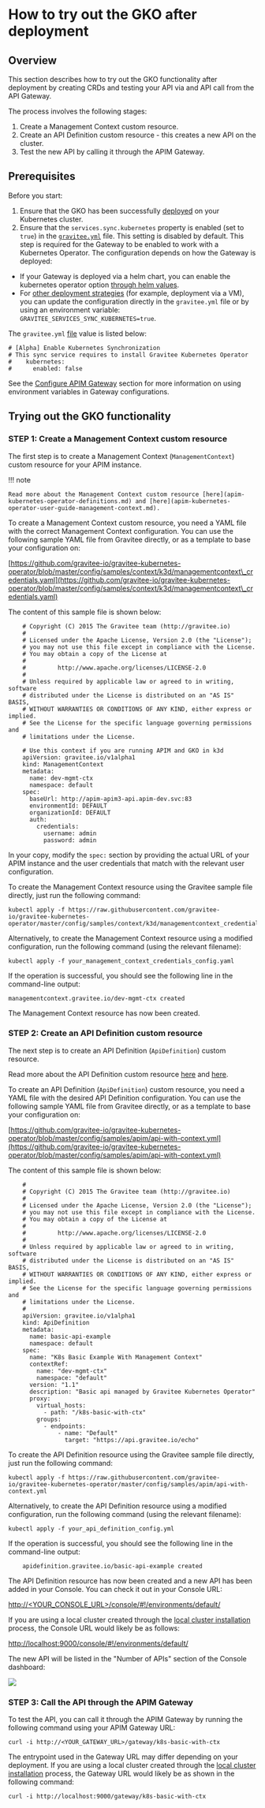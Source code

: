# How to try out the GKO after deployment

## Overview

This section describes how to try out the GKO functionality after deployment by creating CRDs and testing your API via and API call from the API Gateway.

The process involves the following stages:

1. Create a Management Context custom resource.
2. Create an API Definition custom resource - this creates a new API on the cluster.
3. Test the new API by calling it through the APIM Gateway.

## Prerequisites

Before you start:

1. Ensure that the GKO has been successfully [deployed](apim-kubernetes-operator-installation-cluster.md) on your Kubernetes cluster.
2. Ensure that the `services.sync.kubernetes` property is enabled (set to `true`) in the [`gravitee.yml`](https://github.com/gravitee-io/gravitee-api-management/blob/master/gravitee-apim-gateway/gravitee-apim-gateway-standalone/gravitee-apim-gateway-standalone-distribution/src/main/resources/config/gravitee.yml#L264) file. This setting is disabled by default. This step is required for the Gateway to be enabled to work with a Kubernetes Operator. The configuration depends on how the Gateway is deployed:

* If your Gateway is deployed via a helm chart, you can enable the kubernetes operator option [through helm values](../installation-guide/installation-guide-kubernetes/#gravitee-gateway).
* For [other deployment strategies](../installation-guide/installation-guide/installation-guide.md) (for example, deployment via a VM), you can update the configuration directly in the `gravitee.yml` file or by using an environment variable: `GRAVITEE_SERVICES_SYNC_KUBERNETES=true`.

The `gravitee.yml` [file](https://github.com/gravitee-io/gravitee-api-management/blob/master/gravitee-apim-gateway/gravitee-apim-gateway-standalone/gravitee-apim-gateway-standalone-distribution/src/main/resources/config/gravitee.yml#L264) value is listed below:

```
# [Alpha] Enable Kubernetes Synchronization
# This sync service requires to install Gravitee Kubernetes Operator
#    kubernetes:
#      enabled: false
```

See the [Configure APIM Gateway](../getting-started/configuration/configuration/gateway/installation-guide-gateway-configuration.md) section for more information on using environment variables in Gateway configurations.

## Trying out the GKO functionality

### STEP 1: Create a Management Context custom resource

The first step is to create a Management Context (`ManagementContext`) custom resource for your APIM instance.

!!! note

```
Read more about the Management Context custom resource [here](apim-kubernetes-operator-definitions.md) and [here](apim-kubernetes-operator-user-guide-management-context.md).
```

To create a Management Context custom resource, you need a YAML file with the correct Management Context configuration. You can use the following sample YAML file from Gravitee directly, or as a template to base your configuration on:

[https://github.com/gravitee-io/gravitee-kubernetes-operator/blob/master/config/samples/context/k3d/managementcontext\_credentials.yaml](https://github.com/gravitee-io/gravitee-kubernetes-operator/blob/master/config/samples/context/k3d/managementcontext\_credentials.yaml)

The content of this sample file is shown below:

```
    # Copyright (C) 2015 The Gravitee team (http://gravitee.io)
    #
    # Licensed under the Apache License, Version 2.0 (the "License");
    # you may not use this file except in compliance with the License.
    # You may obtain a copy of the License at
    #
    #         http://www.apache.org/licenses/LICENSE-2.0
    #
    # Unless required by applicable law or agreed to in writing, software
    # distributed under the License is distributed on an "AS IS" BASIS,
    # WITHOUT WARRANTIES OR CONDITIONS OF ANY KIND, either express or implied.
    # See the License for the specific language governing permissions and
    # limitations under the License.

    # Use this context if you are running APIM and GKO in k3d
    apiVersion: gravitee.io/v1alpha1
    kind: ManagementContext
    metadata:
      name: dev-mgmt-ctx
      namespace: default
    spec:
      baseUrl: http://apim-apim3-api.apim-dev.svc:83
      environmentId: DEFAULT
      organizationId: DEFAULT
      auth:
        credentials:
          username: admin
          password: admin
```

In your copy, modify the `spec:` section by providing the actual URL of your APIM instance and the user credentials that match with the relevant user configuration.

To create the Management Context resource using the Gravitee sample file directly, just run the following command:

```
kubectl apply -f https://raw.githubusercontent.com/gravitee-io/gravitee-kubernetes-operator/master/config/samples/context/k3d/managementcontext_credentials.yaml
```

Alternatively, to create the Management Context resource using a modified configuration, run the following command (using the relevant filename):

```
kubectl apply -f your_management_context_credentials_config.yaml
```

If the operation is successful, you should see the following line in the command-line output:

```
managementcontext.gravitee.io/dev-mgmt-ctx created
```

The Management Context resource has now been created.

### STEP 2: Create an API Definition custom resource

The next step is to create an API Definition (`ApiDefinition`) custom resource.

Read more about the API Definition custom resource [here](apim-kubernetes-operator-definitions.md) and [here](apim-kubernetes-operator-user-guide-api-definition.md).

To create an API Definition (`ApiDefinition`) custom resource, you need a YAML file with the desired API Definition configuration. You can use the following sample YAML file from Gravitee directly, or as a template to base your configuration on:

[https://github.com/gravitee-io/gravitee-kubernetes-operator/blob/master/config/samples/apim/api-with-context.yml](https://github.com/gravitee-io/gravitee-kubernetes-operator/blob/master/config/samples/apim/api-with-context.yml)

The content of this sample file is shown below:

```
    #
    # Copyright (C) 2015 The Gravitee team (http://gravitee.io)
    #
    # Licensed under the Apache License, Version 2.0 (the "License");
    # you may not use this file except in compliance with the License.
    # You may obtain a copy of the License at
    #
    #         http://www.apache.org/licenses/LICENSE-2.0
    #
    # Unless required by applicable law or agreed to in writing, software
    # distributed under the License is distributed on an "AS IS" BASIS,
    # WITHOUT WARRANTIES OR CONDITIONS OF ANY KIND, either express or implied.
    # See the License for the specific language governing permissions and
    # limitations under the License.
    #
    apiVersion: gravitee.io/v1alpha1
    kind: ApiDefinition
    metadata:
      name: basic-api-example
      namespace: default
    spec:
      name: "K8s Basic Example With Management Context"
      contextRef:
        name: "dev-mgmt-ctx"
        namespace: "default"
      version: "1.1"
      description: "Basic api managed by Gravitee Kubernetes Operator"
      proxy:
        virtual_hosts:
          - path: "/k8s-basic-with-ctx"
        groups:
          - endpoints:
              - name: "Default"
                target: "https://api.gravitee.io/echo"
```

To create the API Definition resource using the Gravitee sample file directly, just run the following command:

```
kubectl apply -f https://raw.githubusercontent.com/gravitee-io/gravitee-kubernetes-operator/master/config/samples/apim/api-with-context.yml
```

Alternatively, to create the API Definition resource using a modified configuration, run the following command (using the relevant filename):

```
kubectl apply -f your_api_definition_config.yml
```

If the operation is successful, you should see the following line in the command-line output:

```
    apidefinition.gravitee.io/basic-api-example created
```

The API Definition resource has now been created and a new API has been added in your Console. You can check it out in your Console URL:

[http://\<YOUR\_CONSOLE\_URL>/console/#!/environments/default/](http:/%3CYOUR\_CONSOLE\_URL%3E/console/#!/environments/default/)

If you are using a local cluster created through the [local cluster installation](apim-kubernetes-operator-installation-local.md) process, the Console URL would likely be as follows:

[http://localhost:9000/console/#!/environments/default/](http://localhost:9000/console/#!/environments/default/)

The new API will be listed in the "Number of APIs" section of the Console dashboard:

![](../../../images/apim/3.x/kubernetes/gko-deployment-cluster-console.png)

### STEP 3: Call the API through the APIM Gateway

To test the API, you can call it through the APIM Gateway by running the following command using your APIM Gateway URL:

```
curl -i http://<YOUR_GATEWAY_URL>/gateway/k8s-basic-with-ctx
```

The entrypoint used in the Gateway URL may differ depending on your deployment. If you are using a local cluster created through the [local cluster installation](apim-kubernetes-operator-installation-local.md) process, the Gateway URL would likely be as shown in the following command:

```
curl -i http://localhost:9000/gateway/k8s-basic-with-ctx
```
